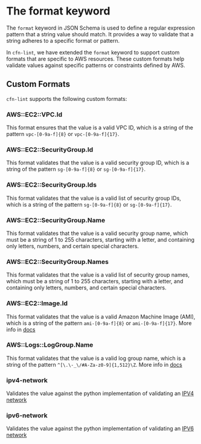 # The format keyword

The `format` keyword in JSON Schema is used to define a regular expression pattern that a string value should match. It provides a way to validate that a string adheres to a specific format or pattern.

In `cfn-lint`, we have extended the `format` keyword to support custom formats that are specific to AWS resources. These custom formats help validate values against specific patterns or constraints defined by AWS.

## Custom Formats

`cfn-lint` supports the following custom formats:

### AWS::EC2::VPC.Id

This format ensures that the value is a valid VPC ID, which is a string of the pattern `vpc-[0-9a-f]{8}` or `vpc-[0-9a-f]{17}`.

### AWS::EC2::SecurityGroup.Id

This format validates that the value is a valid security group ID, which is a string of the pattern `sg-[0-9a-f]{8}` or `sg-[0-9a-f]{17}`.

### AWS::EC2::SecurityGroup.Ids

This format validates that the value is a valid list of security group IDs, which is a string of the pattern `sg-[0-9a-f]{8}` or `sg-[0-9a-f]{17}`.

### AWS::EC2::SecurityGroup.Name

This format validates that the value is a valid security group name, which must be a string of 1 to 255 characters, starting with a letter, and containing only letters, numbers, and certain special characters.

### AWS::EC2::SecurityGroup.Names

This format validates that the value is a valid list of security group names, which must be a string of 1 to 255 characters, starting with a letter, and containing only letters, numbers, and certain special characters.

### AWS::EC2::Image.Id

This format validates that the value is a valid Amazon Machine Image (AMI), which is a string of the pattern `ami-[0-9a-f]{8}` or `ami-[0-9a-f]{17}`.  More info in [docs](https://docs.aws.amazon.com/AWSEC2/latest/UserGuide/resource-ids.html)

### AWS::Logs::LogGroup.Name

This format validates that the value is a valid log group name, which is a string of the pattern `^[\.\-_\/#A-Za-z0-9]{1,512}\Z`.  More info in [docs](https://docs.aws.amazon.com/AmazonCloudWatchLogs/latest/APIReference/API_LogGroup.html)

### ipv4-network

Validates the value against the python implementation of validating an [IPV4 network](https://docs.python.org/3/library/ipaddress.html#ipaddress.IPv4Network)

### ipv6-network

Validates the value against the python implementation of validating an [IPV6 network](https://docs.python.org/3/library/ipaddress.html#ipaddress.IPv6Network)
